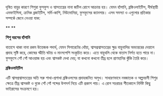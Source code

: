 দূষিত বায়ুর কারণে শিশুরা ফুসফুস ও শ্বাসতন্ত্রের নানা জটিল রোগে আক্রান্ত হয়। যেমন হাঁপানি, ব্রঙ্কিওলাইটিস, দীর্ঘস্থায়ী এমফাইসিমা, ক্রনিক ব্রঙ্কাইটিস, সর্দি-কাশি, নিউমোনিয়া, ফুসফুসের ক্যানসার। এসব সমস্যা ও এগুলোর প্রতিকার সম্পর্কে জেনে নেওয়া যাক:

** **

**শিশু বয়সের হাঁপানি**

বাতাসে থাকা নানা রকম উত্তেজক পদার্থ, যেমন সিগারেটের ধোঁয়া, শ্বাসপ্রশ্বাসতন্ত্রের ক্ষুদ্র বায়ুনালির অভ্যন্তরের দেয়ালে প্রদাহ সৃষ্টি করে, কোষের স্ফীতি ঘটায় ও মাংসপেশি সংকুচিত করে। এতে বায়ুথলি থেকে বাতাস নির্গত হতে পারে না। ফুসফুসে শোঁ শোঁ আওয়াজ হয় এবং শ্বাসকষ্ট দেখা দেয়; যা কখনো কখনো তীব্র হলে প্রাণহানির ঝুঁকি তৈরি করে।

**ব্রঙ্কিওলাইটিস**

এটি শ্বাসপ্রশ্বাসতন্ত্রের অতি সরু শাখা-প্রশাখা ব্রঙ্কিওলসের প্রদাহজনিত অসুখ। সাধারণভাবে নবজাতক ও অল্পবয়সী শিশুর ক্ষেত্রে তীব্র শ্বাসকষ্ট ও বুকে শোঁ শোঁ শব্দের উপসর্গ নিয়ে এটি প্রকাশ পায়। এ রোগ সচরাচর শীতকালে নির্দিষ্ট কিছু ভাইরাসের সংক্রমণে হয়।
